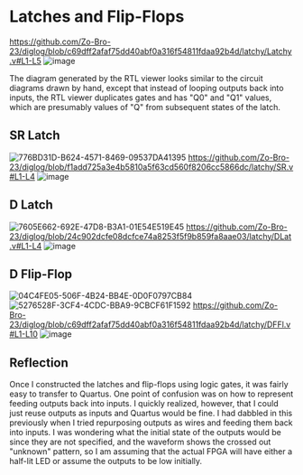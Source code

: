 # Latches and Flip-Flops
https://github.com/Zo-Bro-23/diglog/blob/c69dff2afaf75dd40abf0a316f54811fdaa92b4d/latchy/Latchy.v#L1-L5
![image](https://github.com/user-attachments/assets/05e951bd-045f-4b00-b24f-b3c952db6065)

The diagram generated by the RTL viewer looks similar to the circuit diagrams drawn by hand, except that instead of looping outputs back into inputs, the RTL viewer duplicates gates and has "Q0" and "Q1" values, which are presumably values of "Q" from subsequent states of the latch.

## SR Latch
![776BD31D-B624-4571-8469-09537DA41395](https://github.com/user-attachments/assets/ea658192-7a8f-45bc-982f-e72ec15a11a7)
https://github.com/Zo-Bro-23/diglog/blob/f1add725a3e4b5810a5f63cd560f8206cc5866dc/latchy/SR.v#L1-L4
![image](https://github.com/user-attachments/assets/1f79b407-1e6d-43e4-af96-c8dfa91591b9)

## D Latch
![7605E662-692E-47D8-B3A1-01E54E519E45](https://github.com/user-attachments/assets/3776b40f-4e93-4b2c-a84d-5e6a934c1447)
https://github.com/Zo-Bro-23/diglog/blob/24c902dcfe08dcfce74a8253f5f9b859fa8aae03/latchy/DLat.v#L1-L4
![image](https://github.com/user-attachments/assets/27fe3595-45fd-4bce-8f36-5ca15d90e379)

## D Flip-Flop
![04C4FE05-506F-4B24-BB4E-0D0F0797CB84](https://github.com/user-attachments/assets/6da69458-5ccb-4858-a6b7-dd0af0d4343c)
![5276528F-3CF4-4CDC-BBA9-9CBCF61F1592](https://github.com/user-attachments/assets/c09861d7-257c-4d68-baea-b1c6d06092d2)
https://github.com/Zo-Bro-23/diglog/blob/c69dff2afaf75dd40abf0a316f54811fdaa92b4d/latchy/DFFl.v#L1-L10
![image](https://github.com/user-attachments/assets/f3b36d9b-1457-4f09-83e3-13f7eec03cc9)

## Reflection
Once I constructed the latches and flip-flops using logic gates, it was fairly easy to transfer to Quartus. One point of confusion was on how to represent feeding outputs back into inputs. I quickly realized, however, that I could just reuse outputs as inputs and Quartus would be fine. I had dabbled in this previously when I tried repurposing outputs as wires and feeding them back into inputs. I was wondering what the initial state of the outputs would be since they are not specified, and the waveform shows the crossed out "unknown" pattern, so I am assuming that the actual FPGA will have either a half-lit LED or assume the outputs to be low initially.

